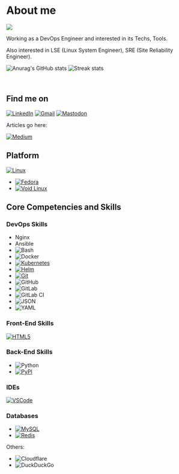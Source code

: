 # About me

![](https://komarev.com/ghpvc/?username=alimehr75)

Working as a DevOps Engineer and interested in its Techs, Tools.

Also interested in LSE (Linux System Engineer), SRE (Site Reliability Engineer).

<!-- ![Stats](https://github-readme-stats.vercel.app/api?username=alimehr75&include_all_commits=true&theme=merko) -->
<!--   <img src="https://github-readme-stats.vercel.app/api?username=alimehr75&show_icons=true&theme=dark"/> -->
  ![Anurag's GitHub stats](https://github-readme-stats-git-masterrstaa-rickstaa.vercel.app/api?username=AliMehraji&theme=cobalt2&show_icons=true&card_width=495px)
  ![Streak stats](https://github-readme-streak-stats.herokuapp.com/?user=AliMehraji&show_icons=true&theme=tokyonight) 

</br>

## Find me on

[![LinkedIn](https://img.shields.io/badge/Linkedin-%230077B5.svg?logo=linkedin&logoColor=white)](https://www.linkedin.com/in/ali-mehraji)
[![Gmail](https://img.shields.io/badge/Gmail-D14836?logo=gmail&logoColor=white)](mailto:a.mehraji75@gmail.com)
[![Mastodon](https://img.shields.io/badge/Mastodon-6364FF?logo=mastodon&logoColor=fff)](https://mastodon.social/@homtaardy)

Articles go here:

[![Medium](https://img.shields.io/badge/Medium-%23000000.svg?logo=medium&logoColor=white)](https://medium.com/@a.mehraji75)

## Platform

[![Linux](https://img.shields.io/badge/Linux-FCC624?logo=linux&logoColor=black)](https://www.redhat.com/en/topics/linux)

- [![Fedora](https://img.shields.io/badge/Fedora-51A2DA?logo=fedora&logoColor=fff)](https://fedoraproject.org/)
- [![Void Linux](https://img.shields.io/badge/Void%20Linux-478061?logo=voidlinux&logoColor=fff)](https://voidlinux.org/)

## Core Competencies and Skills

### DevOps Skills

- Nginx
- Ansible
- ![Bash](https://img.shields.io/badge/Bash-4EAA25?logo=gnubash&logoColor=fff)
- ![Docker](https://img.shields.io/badge/Docker-2496ED?logo=docker&logoColor=fff)
- [![Kubernetes](https://img.shields.io/badge/Kubernetes-326CE5?logo=kubernetes&logoColor=fff)](https://kubernetes.io/)
- [![Helm](https://img.shields.io/badge/Helm-0F1689?logo=helm&logoColor=fff)](https://helm.sh/)
- [![Git](https://img.shields.io/badge/-Git-black?style=flat-square&logo=git)](https://git-scm.com/)
- ![GitHub](https://img.shields.io/badge/-GitHub-181717?style=flat-square&logo=github)
- ![GitLab](https://img.shields.io/badge/-GitLab-FCA121?style=flat-square&logo=gitlab)
- ![GitLab CI](https://img.shields.io/badge/GitLab%20CI-FC6D26?logo=gitlab&logoColor=fff)
- ![JSON](https://img.shields.io/badge/JSON-000?logo=json&logoColor=fff)
- ![YAML](https://img.shields.io/badge/YAML-CB171E?logo=yaml&logoColor=fff)

### Front-End Skills

[![HTML5](https://img.shields.io/badge/-HTML5-000?&logo=html5&logoColor=E34F26)](https://html.com/html5/)

### Back-End Skills

- ![Python](https://img.shields.io/badge/Python-3776AB?logo=python&logoColor=fff)
- [![PyPI](https://img.shields.io/badge/PyPI-3775A9?logo=pypi&logoColor=fff)](https://pypi.org/)

### IDEs

[![VSCode](https://img.shields.io/badge/-VSCode-000?&logo=Visual%20Studio%20Code&logoColor=007ACC)](https://code.visualstudio.com/)

### Databases

- [![MySQL](https://img.shields.io/badge/MySQL-4479A1?logo=mysql&logoColor=fff)](https://www.mysql.com/)
- [![Redis](https://img.shields.io/badge/Redis-%23DD0031.svg?logo=redis&logoColor=white)](https://redis.io/)

Others:

- ![Cloudflare](https://img.shields.io/badge/Cloudflare-F38020?logo=Cloudflare&logoColor=white)
- ![DuckDuckGo](https://img.shields.io/badge/DuckDuckGo-FF5722?logo=duckduckgo&logoColor=white)
